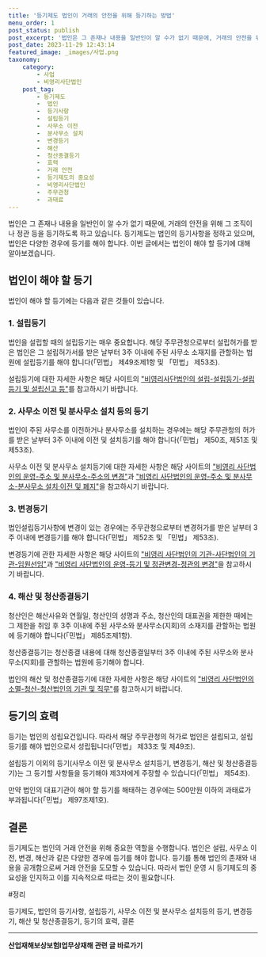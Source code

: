 ```yaml
---
title: '등기제도 법인이 거래의 안전을 위해 등기하는 방법'
menu_order: 1
post_status: publish
post_excerpt: '법인은 그 존재나 내용을 일반인이 알 수가 없기 때문에, 거래의 안전을 위해 그 조직이나 정관 등을 등기하도록 하고 있습니다. 등기제도는 법인의 등기사항을 정하고 있으며, 법인은 다양한 경우에 등기를 해야 합니다. 이번 글에서는 법인이 해야 할 등기에 대해 알아보겠습니다.'
post_date: 2023-11-29 12:43:14
featured_image: _images/사업.png
taxonomy:
    category:
        - 사업
        - 비영리사단법인
    post_tag:
        - 등기제도
        -  법인
        -  등기사항
        -  설립등기
        -  사무소 이전
        -  분사무소 설치
        -  변경등기
        -  해산
        -  청산종결등기
        -  효력
        -  거래 안전
        -  등기제도의 중요성
        -  비영리사단법인
        -  주무관청
        -  과태료
---
```



법인은 그 존재나 내용을 일반인이 알 수가 없기 때문에, 거래의 안전을 위해 그 조직이나 정관 등을 등기하도록 하고 있습니다. 등기제도는 법인의 등기사항을 정하고 있으며, 법인은 다양한 경우에 등기를 해야 합니다. 이번 글에서는 법인이 해야 할 등기에 대해 알아보겠습니다.

## 법인이 해야 할 등기

법인이 해야 할 등기에는 다음과 같은 것들이 있습니다.

### 1. 설립등기

법인을 설립할 때의 설립등기는 매우 중요합니다. 해당 주무관청으로부터 설립허가를 받은 법인은 그 설립허가서를 받은 날부터 3주 이내에 주된 사무소 소재지를 관할하는 법원에 설립등기를 해야 합니다(「민법」 제49조제1항 및 「민법」 제53조).

설립등기에 대한 자세한 사항은 해당 사이트의 ["비영리사단법인의 설립-설립등기-설립등기 및 설립신고 등"](https://www.law.go.kr/LSWADMI100InfoR.do?stupInfoId=LSWADMI10000921&ancYd=)를 참고하시기 바랍니다.

### 2. 사무소 이전 및 분사무소 설치 등의 등기

법인이 주된 사무소를 이전하거나 분사무소를 설치하는 경우에는 해당 주무관청의 허가를 받은 날부터 3주 이내에 이전 및 설치등기를 해야 합니다(「민법」 제50조, 제51조 및 제53조).

사무소 이전 및 분사무소 설치등기에 대한 자세한 사항은 해당 사이트의 ["비영리 사단법인의 운영-주소 및 분사무소-주소의 변경"](https://www.law.go.kr/LSWADMI100InfoR.do?stupInfoId=LSWADMI10000928&ancYd=)과 ["비영리 사단법인의 운영-주소 및 분사무소-분사무소 설치·이전 및 폐지"](https://www.law.go.kr/LSWADMI100InfoR.do?stupInfoId=LSWADMI10000931&ancYd=)을 참고하시기 바랍니다.

### 3. 변경등기

법인설립등기사항에 변경이 있는 경우에는 주무관청으로부터 변경허가를 받은 날부터 3주 이내에 변경등기를 해야 합니다(「민법」 제52조 및 「민법」 제53조).

변경등기에 관한 자세한 사항은 해당 사이트의 ["비영리 사단법인의 기관-사단법인의 기관-임원선임"](https://www.law.go.kr/LSWADMI100InfoR.do?stupInfoId=LSWADMI10000985&ancYd=)과 ["비영리 사단법인의 운영-등기 및 정관변경-정관의 변경"](https://www.law.go.kr/LSWADMI100InfoR.do?stupInfoId=LSWADMI10000945&ancYd=)을 참고하시기 바랍니다.

### 4. 해산 및 청산종결등기

청산인은 해산사유와 연월일, 청산인의 성명과 주소, 청산인의 대표권을 제한한 때에는 그 제한을 취임 후 3주 이내에 주된 사무소와 분사무소(지회)의 소재지를 관할하는 법원에 등기해야 합니다(「민법」 제85조제1항).

청산종결등기는 청산종결 내용에 대해 청산종결일부터 3주 이내에 주된 사무소와 분사무소(지회)를 관할하는 법원에 등기해야 합니다.

법인의 해산 및 청산종결등기에 대한 자세한 사항은 해당 사이트의 ["비영리 사단법인의 소멸-청산-청산법인의 기관 및 직무"](https://www.law.go.kr/LSWADMI100InfoR.do?stupInfoId=LSWADMI10000973&ancYd=)를 참고하시기 바랍니다.

## 등기의 효력

등기는 법인의 성립요건입니다. 따라서 해당 주무관청의 허가로 법인은 설립되고, 설립등기를 해야 법인으로서 성립됩니다(「민법」 제33조 및 제49조).

설립등기 이외의 등기(사무소 이전 및 분사무소 설치등기, 변경등기, 해산 및 청산종결등기)는 그 등기할 사항들을 등기해야 제3자에게 주장할 수 있습니다(「민법」 제54조).

만약 법인의 대표기관이 해야 할 등기를 해태하는 경우에는 500만원 이하의 과태료가 부과됩니다(「민법」 제97조제1호).

## 결론

등기제도는 법인의 거래 안전을 위해 중요한 역할을 수행합니다. 법인은 설립, 사무소 이전, 변경, 해산과 같은 다양한 경우에 등기를 해야 합니다. 등기를 통해 법인의 존재와 내용을 공개함으로써 거래 안전을 도모할 수 있습니다. 따라서 법인 운영 시 등기제도의 중요성을 인지하고 이를 지속적으로 따르는 것이 필요합니다.

#정리

등기제도, 법인의 등기사항, 설립등기, 사무소 이전 및 분사무소 설치등의 등기, 변경등기, 해산 및 청산종결등기, 등기의 효력, 결론
<!-- wp:separator -->
<hr class="wp-block-separator has-alpha-channel-opacity"/>
<!-- /wp:separator -->

<!-- wp:group {"backgroundColor":"base","layout":{"type":"constrained"}} -->
<div class="wp-block-group has-base-background-color has-background"><!-- wp:paragraph {"align":"center","fontSize":"medium"} -->
<p class="has-text-align-center has-large-font-size"><strong>산업재해보상보험Ⅰ업무상재해 관련 글 바로가기</strong></p>
<!-- /wp:paragraph -->


<!-- wp:latest-posts
{"categories":[{"id":10860,"count":19,"description":"","link":"https://uknowlaw.com/category/%ec%82%b0%ec%97%85%ec%9e%ac%ed%95%b4%eb%b3%b4%ec%83%81%eb%b3%b4%ed%97%98%e2%85%b0%ec%97%85%eb%ac%b4%ec%83%81%ec%9e%ac%ed%95%b4/","name":"산업재해보상보험Ⅰ업무상재해","slug":"산업재해보상보험Ⅰ업무상재해","taxonomy":"category","parent":0,"meta":[],"_links":{"self":[{"href":"https://uknowlaw.com/wp-json/wp/v2/categories/10860"}],"collection":[{"href":"https://uknowlaw.com/wp-json/wp/v2/categories"}],"about":[{"href":"https://uknowlaw.com/wp-json/wp/v2/taxonomies/category"}],"wp:post_type":[{"href":"https://uknowlaw.com/wp-json/wp/v2/posts?categories=10860"}],"curies":[{"name":"wp","href":"https://api.w.org/{rel}","templated":true}]}}],"postsToShow":100,"excerptLength":28,"postLayout":"grid","columns":2,"featuredImageAlign":"left","featuredImageSizeSlug":"large","fontSize":"small"} /--></div>
<!-- /wp:group -->